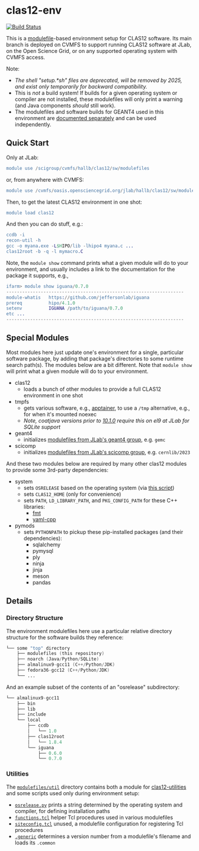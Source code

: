 # clas12-env
[![Build Status](https://github.com/jeffersonlab/clas12-env/workflows/clas12-env-ci/badge.svg)](https://github.com/jeffersonlab/clas12-env/actions)

This is a [modulefile](https://modules.sourceforge.net/)-based environment setup for CLAS12 software.  Its main branch is deployed on CVMFS to support running CLAS12 software at JLab, on the Open Science Grid, or on any supported operating system with CVMFS access.

Note:
- *The shell "setup.\*sh" files are deprecated, will be removed by 2025, and exist only temporarily for backward compatibility.*
- This is *not* a build system!  If builds for a given operating system or compiler are not installed, these modulefiles will only print a warning (and Java components *should* still work).
- The modulefiles and software builds for GEANT4 used in this environment are [documented separately](https://geant4.jlab.org/node/1) and can be used independently.

## Quick Start

Only at JLab:

```erl
module use /scigroup/cvmfs/hallb/clas12/sw/modulefiles
```

or, from anywhere with CVMFS:

```erl
module use /cvmfs/oasis.opensciencegrid.org/jlab/hallb/clas12/sw/modulefiles
```

Then, to get the latest CLAS12 environment in one shot:

```erl
module load clas12
```

And then you can do stuff, e.g.:

```erl
ccdb -i
recon-util -h
gcc -o myana.exe -L$HIPO/lib -lhipo4 myana.c ...
clas12root -b -q -l mymacro.C
```

Note, the `module show` command prints what a given module will do to your environment, and usually includes a link to the documentation for the package it supports, e.g.,
```erl
ifarm> module show iguana/0.7.0
-------------------------------------------------------------------
module-whatis   https://github.com/jeffersonlab/iguana
prereq          hipo/4.1.0
setenv          IGUANA /path/to/iguana/0.7.0
etc ...
-------------------------------------------------------------------
```

## Special Modules
Most modules here just update one's environment for a single, particular software package, by adding that package's directories to some runtime search path(s).  The modules below are a bit different.  Note that `module show` will print what a given module will do to your environment.
* clas12
  * loads a bunch of other modules to provide a full CLAS12 environment in one shot
* tmpfs
  * gets various software, e.g., [apptainer](https://apptainer.org), to use a `/tmp` alternative, e.g., for when it's mounted noexec
  * *Note, coatjava versions prior to [10.1.0](https://github.com/JeffersonLab/coatjava/releases/tag/10.1.0) require this on el9 at JLab for SQLite support*
* geant4
  * initializes [modulefiles from JLab's geant4 group](https://geant4.jlab.org/node/1), e.g. `gemc`
* scicomp
  * initializes [modulefiles from JLab's scicomp group](https://jlab.servicenowservices.com/scicomp?id=kb_article_view&sysparm_article=KB0014671), e.g. `cernlib/2023`


And these two modules below are required by many other clas12 modules to provide some 3rd-party dependencies:
* system
  * sets `OSRELEASE` based on the operating system (via [this script](modulefiles/util/osrelease.py))
  * sets `CLAS12_HOME` (only for convenience)
  * sets `PATH`, `LD_LIBRARY_PATH`, and `PKG_CONFIG_PATH` for these C++ libraries:
    * [fmt](https://github.com/fmtlib/fmt)
    * [yaml-cpp](https://github.com/jbeder/yaml-cpp)
* pymods
  * sets `PYTHONPATH` to pickup these pip-installed packages (and their dependencies):
    * sqlalchemy
    * pymysql
    * ply
    * ninja
    * jinja
    * meson
    * pandas

## Details
  
### Directory Structure
The environment modulefiles here use a particular relative directory structure for the software builds they reference:

```boo
└── some "top" directory
    ├── modulefiles (this repository)
    ├── noarch (Java/Python/SQLite)
    ├── almalinux9-gcc11 (C++/Python/JDK)
    ├── fedora36-gcc12 (C++/Python/JDK)
    └── ...
```

And an example subset of the contents of an "osrelease" subdirectory:
```boo
└── almalinux9-gcc11
    ├── bin
    ├── lib
    ├── include
    └── local
        ├── ccdb
        │   └── 1.0
        ├── clas12root
        │   └── 1.8.4
        └── iguana
            ├── 0.6.0
            └── 0.7.0
```

### Utilities
The [`modulefiles/util`](modulefiles/util) directory contains both a module for [clas12-utilities](https://github.com/jeffersonlab/clas12-utilities) and some scripts used only during environment setup:
- [`osrelease.py`](modulefiles/util/osrelease.py) prints a string determined by the operating system and compiler, for defining installation paths
- [`functions.tcl`](modulefiles/util/functions.tcl) helper Tcl procedures used in various modulefiles
- [`siteconfig.tcl`](modulefiles/util/siteconfig.tcl) unused, a modulefile configuration for registering Tcl procedures
- [`.generic`](modulefiles/util/.generic) determines a version number from a modulefile's filename and loads its `.common`
